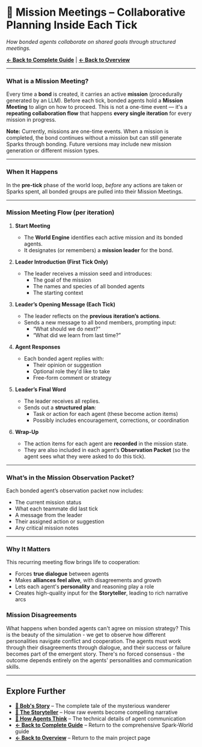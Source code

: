 # 🧩 Mission Meetings – Collaborative Planning Inside Each Tick

*How bonded agents collaborate on shared goals through structured meetings.*

**[← Back to Complete Guide](sparkworld.md)** | **[← Back to Overview](README.md)**

---

### What is a Mission Meeting?

Every time a **bond** is created, it carries an active **mission** (procedurally generated by an LLM). Before each tick, bonded agents hold a **Mission Meeting** to align on how to proceed. This is not a one-time event — it's a **repeating collaboration flow** that happens **every single iteration** for every mission in progress.

**Note:** Currently, missions are one-time events. When a mission is completed, the bond continues without a mission but can still generate Sparks through bonding. Future versions may include new mission generation or different mission types.

---

### When It Happens

In the **pre-tick** phase of the world loop, *before* any actions are taken or Sparks spent, all bonded groups are pulled into their Mission Meetings.

---

### Mission Meeting Flow (per iteration)

1. **Start Meeting**

   - The **World Engine** identifies each active mission and its bonded agents.
   - It designates (or remembers) a **mission leader** for the bond.

2. **Leader Introduction (First Tick Only)**

   - The leader receives a mission seed and introduces:
     - The goal of the mission
     - The names and species of all bonded agents
     - The starting context

3. **Leader’s Opening Message (Each Tick)**

   - The leader reflects on the **previous iteration’s actions**.
   - Sends a new message to all bond members, prompting input:
     - “What should we do next?”
     - “What did we learn from last time?”

4. **Agent Responses**

   - Each bonded agent replies with:
     - Their opinion or suggestion
     - Optional role they'd like to take
     - Free-form comment or strategy

5. **Leader’s Final Word**

   - The leader receives all replies.
   - Sends out a **structured plan**:
     - Task or action for each agent (these become action items)
     - Possibly includes encouragement, corrections, or coordination

6. **Wrap-Up**

   - The action items for each agent are **recorded** in the mission state.
   - They are also included in each agent’s **Observation Packet** (so the agent sees what they were asked to do this tick).

---

### What’s in the Mission Observation Packet?

Each bonded agent’s observation packet now includes:

- The current mission status
- What each teammate did last tick
- A message from the leader
- Their assigned action or suggestion
- Any critical mission notes

---

### Why It Matters

This recurring meeting flow brings life to cooperation:

- Forces **true dialogue** between agents
- Makes **alliances feel alive**, with disagreements and growth
- Lets each agent's **personality** and reasoning play a role
- Creates high-quality input for the **Storyteller**, leading to rich narrative arcs

### Mission Disagreements

What happens when bonded agents can't agree on mission strategy? This is the beauty of the simulation - we get to observe how different personalities navigate conflict and cooperation. The agents must work through their disagreements through dialogue, and their success or failure becomes part of the emergent story. There's no forced consensus - the outcome depends entirely on the agents' personalities and communication skills.

---

## Explore Further

* **[👤 Bob's Story](bob.md)** – The complete tale of the mysterious wanderer
* **[📖 The Storyteller](storyteller.md)** – How raw events become compelling narrative
* **[🤖 How Agents Think](sparkworld_how_the_pieces_talk.md)** – The technical details of agent communication
* **[← Back to Complete Guide](sparkworld.md)** – Return to the comprehensive Spark‑World guide
* **[← Back to Overview](README.md)** – Return to the main project page
